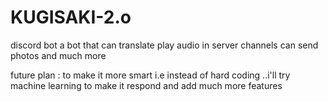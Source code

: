 # KUGISAKI-2.o
discord bot
a bot that can translate
play audio in server channels
can send photos 
and much more 

future plan :
to make it more smart i.e instead of hard coding ..i'll try machine learning to make it respond and add much more features
